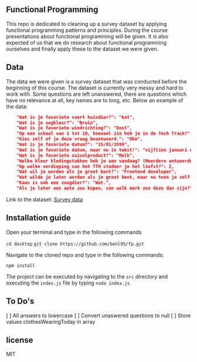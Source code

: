 ## Functional Programming

This repo is dedicated to cleaning up a survey dataset by applying functional programming patterns and principles. During the course presentations about functional programming will be given. It is also expected of us that we do research about functional programming ourselves and finally apply these to the dataset we were given.

## Data

The data we were given is a survey dataset that was conducted before the beginning of this course. The dataset is currently very messy and hard to work with. Some questions are left unanswered, there are questions which have no relevance at all, key names are to long, etc. Below an example of the data:

```json
    "Wat is je favoriete soort huisdier?": "kat",
    "Wat is je oogkleur?": "Bruin",
    "Wat is je favoriete windrichting?": "Oost",
    "Op een schaal van 1 tot 10, hoeveel zin heb je in de Tech Track?": 7,
    "Kies zelf of je deze vraag beantwoord.": "Oke",
    "Wat is je favoriete datum?": "15/01/1999",
    "Wat is je favoriete datum, maar nu in tekst!": "vijftien januari negentiennegenennegentig",
    "Wat is je favoriete zuivelproduct?": "Melk",
    "Welke kleur kledingstukken heb je aan vandaag? (Meerdere antwoorden mogelijk natuurlijk...)": "Zwart, Grijs",
    "Op welke verdieping van het TTH studeer je het liefst?": 2,
    "Wat wil je worden als je groot bent?": "Frontend developer",
    "Wat wilde je later worden als je groot bent, maar nu toen je zelf 8 jaar was.": "Piloot",
    "Kaas is ook een zoogdier?": "Wat.",
    "Als je later een auto zou kopen, van welk merk zou deze dan zijn?": "Mercedes C63 AMG"
```

Link to the dataset: [Survey data](https://raw.githubusercontent.com/cmda-tt/course-21-22/main/tech-track-dataset.json)

## Installation guide

Open your terminal and type in the following commands

`cd desktop`
`git clone https://github.com/benl95/fp.git`

Navigate to the cloned repo and type in the following commands:

`npm install`

The project can be executed by navigating to the `src` directory and executing the `index.js` file by typing `node index.js`

## To Do's

[ ] All answers to lowercase
[ ] Convert unaswered questions to null
[ ] Store values clothesWearingToday in array

## license

MIT

